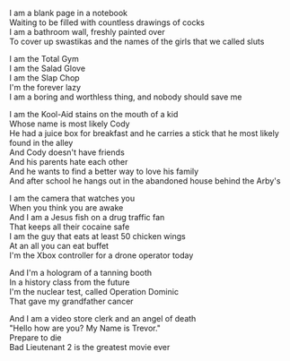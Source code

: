 I am a blank page in a notebook  
Waiting to be filled with countless drawings of cocks  
I am a bathroom wall, freshly painted over  
To cover up swastikas and the names of the girls that we called sluts

I am the Total Gym  
I am the Salad Glove  
I am the Slap Chop  
I'm the forever lazy  
I am a boring and worthless thing, and nobody should save me

I am the Kool-Aid stains on the mouth of a kid  
Whose name is most likely Cody  
He had a juice box for breakfast and he carries a stick that he most likely found in the alley  
And Cody doesn't have friends  
And his parents hate each other  
And he wants to find a better way to love his family  
And after school he hangs out in the abandoned house behind the Arby's

I am the camera that watches you  
When you think you are awake  
And I am a Jesus fish on a drug traffic fan  
That keeps all their cocaine safe  
I am the guy that eats at least 50 chicken wings  
At an all you can eat buffet  
I'm the Xbox controller for a drone operator today

And I'm a hologram of a tanning booth  
In a history class from the future  
I'm the nuclear test, called Operation Dominic  
That gave my grandfather cancer

And I am a video store clerk and an angel of death  
"Hello how are you? My Name is Trevor."  
Prepare to die  
Bad Lieutenant 2 is the greatest movie ever